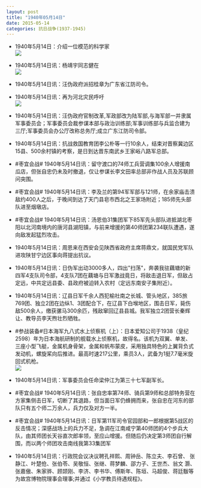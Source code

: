 ```yaml
---
layout: post
title: "1940年05月14日"
date: 2015-05-14
categories: 抗日战争(1937-1945)
---
```


<meta name="referrer" content="no-referrer" />

- 1940年5月14日：介绍一位模范的科学家 <br/><img src="https://ww4.sinaimg.cn/large/aca367d8jw1es4785b9ehj20h610swoa.jpg" />

- 1940年5月14日讯：杨靖宇同志健在 <br/><img src="https://ww1.sinaimg.cn/large/aca367d8jw1es45ie9swjj208a0c7gmf.jpg" />

- 1940年5月14日讯：汪伪政府派招桂章为广东省江防司令。 

- 1940年5月14日讯：再为河北灾民呼吁 <br/><img src="https://ww1.sinaimg.cn/large/aca367d8jw1es43rd6dr7j211m0gyq9a.jpg" />

- 1940年5月14日讯：汪伪政府官制改革,军政部改为陆军部,与海军部一并隶属军事委员会；军事委员会裁参谋本部与政治训练部;军事训练部与兵监合建为三厅;军事委员会办公厅改称总务厅;成立广东江防司令部。 

- 1940年5月14日讯：抗战救国教育团李公朴等一行10余人，结束对晋察冀边区 15县、500余村镇的考察，是日到达晋东南武乡王家峪八路军总部。 

- #枣宜会战# 1940年5月14日讯：留守渡口的74师工兵营调集100余人增援南瓜店，但张自忠仍未及时撤退，仅让参谋长李文田率总部非作战人员及苏联顾问突围。 

- #枣宜会战# 1940年5月14日讯：李及兰的第94军军部与121师，在余家庙击溃敌约400人之后，于晚间到达了天门县皂市西北之王家场附近；185师先头部队进至烟墩店。 

- #枣宜会战# 1940年5月14日讯：汤恩伯31集团军下85军先头部队进抵湖北枣阳以北河南境内的唐河县湖阳镇，与前来增援的第40师团第234联队遭遇，遂向敌发起猛烈攻击。 

- 1940年5月14日讯：周恩来在西安会见陕西省政府主席蒋鼎文，就国民党军队进攻陕甘宁边区事向蒋提出抗议。 

- 1940年5月14日讯：日伪军出动3000多人，四出"扫荡"，奔袭我驻藕塘的新四军4支队司令部，4支队7团在藕塘与日军激战竟日，将敌击退日军，但敌占定远，中共定远县委、县政府被迫转入农村（定远东南安子集附近）。 

- 1940年5月14日讯：辽县日军千余人西犯榆社南之长城、管头地区，385旅769团、独立2团在边纵1、3团配合下，在辽县下白堠地区，围击日军，毙伤敌500余人，缴获骡马300余匹，残敌窜回辽县县城。我军独立2团营长秦辉让、教导员李天煦壮烈牺牲。 

- #参战装备#日本海军九八式水上侦察机（上）：日本爱知公司于1938（皇纪2598）年为日本海航研制的舰载水上侦察机，故得名。该机为双翼、单发、三座小型飞艇，金属机身骨架，金属和帆布蒙皮，采用独具特色的上翼背负式发动机，螺旋桨向后推进。最高时速217公里，乘员3人，武备为1挺7.7毫米旋回式机枪。 <br/><img src="https://ww2.sinaimg.cn/large/aca367d8jw1es3ju7abscj20cs0qxq7a.jpg" />

- 1940年5月14日讯：军事委员会任命梁仲江为第三十七军副军长。 

- #枣宜会战# 1940年5月14日讯：张自忠率第74师、骑兵第9师和总部特务营在方家集侧击日军，切断了其退路，但当面日军仍蜂拥而来，张自忠在河东的部队只有五个师二万余人，兵力仅及对方一半。 

- #枣宜会战# 1940年5月14日讯：日军第11军司令官园部和一郎根据第5战区的反击情况；深感战场上的兵力不足，急调在江南咸宁第40师团的4个步兵大队，由其师团长天谷直次郎率领，至应山增援。但随后仍决定第3师团自行解围，而以两个师团攻击南线我第33集团军 

- 1940年5月14日讯：行政院会议决议聘孔祥熙、周钟岳、陈立夫、李石曾、 张静江、叶楚伧、张伯苓、吴敬恒、张继、蒋梦麟、邵力子、王世杰、翁文 灏、张嘉傲、朱家骅、顾颉刚、李济、李书华、傅斯年、陈垣、马超俊、蒋廷黻等为故宫博物院理事会理事;并通过《小学教员待遇规程》。 


